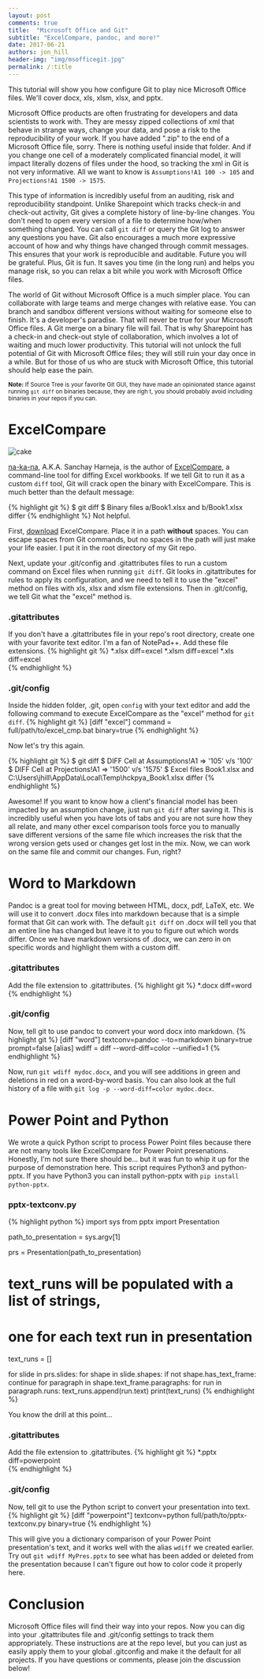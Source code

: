 ```yaml
---
layout: post
comments: true
title:  "Microsoft Office and Git"
subtitle: "ExcelCompare, pandoc, and more!"
date: 2017-06-21
authors: jon_hill
header-img: "img/msofficegit.jpg"
permalink: /:title
---
```


This tutorial will show you how configure Git to play nice Microsoft Office files. We'll cover docx, xls, xlsm, xlsx, and pptx. 

Microsoft Office products are often frustrating for developers and data scientists to work with. They are messy zipped collections of xml that behave in strange ways, change your data, and pose a risk to the reproducibility of your work. If you have added ".zip" to the end of a Microsoft Office file, sorry. There is nothing useful inside that folder. And if you change one cell of a moderately complicated financial model, it will impact literally dozens of files under the hood, so tracking the xml in Git is not very informative. All we want to know is `Assumptions!A1 100 -> 105` and `Projections!A1 1500 -> 1575`.

This type of information is incredibly useful from an auditing, risk and reproducibility standpoint. Unlike Sharepoint which tracks check-in and check-out activity, Git gives a complete history of line-by-line changes. You don't need to open every version of a file to determine how/when something changed. You can call `git diff` or query the Git log to answer any questions you have. Git also encourages a much more expressive account of how and why things have changed through commit messages. This ensures that your work is reproducible and auditable. Future you will be grateful. Plus, Git is fun. It saves you time (in the long run) and helps you manage risk, so you can relax a bit while you work with Microsoft Office files.

The world of Git without Microsoft Office is a much simpler place. You can collaborate with large teams and merge changes with relative ease. You can branch and sandbox different versions without waiting for someone else to finish. It's a developer's paradise. That will never be true for your Microsoft Office files. A Git merge on a binary file will fail. That is why Sharepoint has a check-in and check-out style of collaboration, which involves a lot of waiting and much lower productivity. This tutorial will not unlock the full potential of Git with Microsoft Office files; they will still ruin your day once in a while. But for those of us who are stuck with Microsoft Office, this tutorial should help ease the pain.

<small>**Note:** If Source Tree is your favorite Git GUI, they have made an opinionated stance against running `git diff` on binaries because, they are righ t, you should probably avoid including binaries in your repos if you can.</small>

# ExcelCompare

![cake](https://avatars0.githubusercontent.com/u/262532?v=3&s=400)

[na-ka-na](https://github.com/na-ka-na), A.K.A. Sanchay Harneja, is the author of [ExcelCompare](https://github.com/na-ka-na/ExcelCompare), a command-line tool for diffing Excel workbooks. If we tell Git to run it as a custom `diff` tool, Git will crack open the binary with ExcelCompare. This is much better than the default message:

{% highlight git %}
$ git diff
$ Binary files a/Book1.xlsx and b/Book1.xlsx differ
{% endhighlight %} 
Not helpful.

First, [download](https://github.com/na-ka-na/ExcelCompare/releases) ExcelCompare. Place it in a path **without** spaces. You can escape spaces from Git commands, but no spaces in the path will just make your life easier. I put it in the root directory of my Git repo.

Next, update your .git/config and .gitattributes files to run a custom command on Excel files when running `git diff`. Git looks in .gitattributes for rules to apply its configuration, and we need to tell it to use the "excel" method on files with xls, xlsx and xlsm file extensions. Then in .git/config, we tell Git what the "excel" method is.

### .gitattributes
If you don't have a .gitattributes file in your repo's root directory, create one with your favorite text editor. I'm a fan of NotePad++. Add these file extensions.
{% highlight git %}
*.xlsx diff=excel
*.xlsm diff=excel
*.xls diff=excel    
{% endhighlight %}

### .git/config
Inside the hidden folder, .git, open `config` with your text editor and add the following command to execute ExcelCompare as the "excel" method for `git diff`.
{% highlight git %}
[diff "excel"]
    command = full/path/to/excel_cmp.bat
    binary=true
{% endhighlight %}

Now let's try this again.

{% highlight git %}
$ git diff
$ DIFF   Cell at      Assumptions!A1 => '105'  v/s '100'
$ DIFF   Cell at      Projections!A1 => '1500' v/s '1575'
$ Excel files Book1.xlsx and C:\Users\jhill\AppData\Local\Temp\hckpya_Book1.xlsx differ
{% endhighlight %}

Awesome! If you want to know how a client's financial model has been impacted by an assumption change, just run `git diff` after saving it. This is incredibly useful when you have lots of tabs and you are not sure how they all relate, and many other excel comparison tools force you to manually save different versions of the same file which increases the risk that the wrong version gets used or changes get lost in the mix. Now, we can work on the same file and commit our changes. Fun, right?

# Word to Markdown
Pandoc is a great tool for moving between HTML, docx, pdf, LaTeX, etc. We will use it to convert .docx files into markdown because that is a simple format that Git can work with. The default `git diff` on .docx will tell you that an entire line has changed but leave it to you to figure out which words differ. Once we have markdown versions of .docx, we can zero in on specific words and highlight them with a custom diff.

### .gitattributes
Add the file extension to .gitattributes.
{% highlight git %}
*.docx diff=word    
{% endhighlight %}

### .git/config
Now, tell git to use pandoc to convert your word docx into markdown.
{% highlight git %}
[diff "word"]
    textconv=pandoc --to=markdown
    binary=true
    prompt=false
[alias]
    wdiff = diff --word-diff=color --unified=1
{% endhighlight %}

Now, run `git wdiff mydoc.docx`, and you will see additions in green and deletions in red on a word-by-word basis. You can also look at the full history of a file with `git log -p --word-diff=color mydoc.docx`.

# Power Point and Python
We wrote a quick Python script to process Power Point files because there are not many tools like ExcelCompare for Power Point presenations. Honestly, I'm not sure there should be... but it was fun to whip it up for the purpose of demonstration here. This script requires Python3 and python-pptx. If you have Python3 you can install python-pptx with `pip install python-pptx`.

### pptx-textconv.py
{% highlight python %}
import sys
from pptx import Presentation

path_to_presentation = sys.argv[1]

prs = Presentation(path_to_presentation)

# text_runs will be populated with a list of strings,
# one for each text run in presentation
text_runs = []

for slide in prs.slides:
    for shape in slide.shapes:
        if not shape.has_text_frame:
            continue
        for paragraph in shape.text_frame.paragraphs:
            for run in paragraph.runs:
                text_runs.append(run.text)
print(text_runs)
{% endhighlight %}

You know the drill at this point...

### .gitattributes
Add the file extension to .gitattributes.
{% highlight git %}
*.pptx diff=powerpoint    
{% endhighlight %}

### .git/config
Now, tell git to use the Python script to convert your presentation into text.
{% highlight git %}
[diff "powerpoint"]
    textconv=python full/path/to/pptx-textconv.py
    binary=true
{% endhighlight %}

This will give you a dictionary comparison of your Power Point presentation's text, and it works well with the alias `wdiff` we created earlier. Try out `git wdiff MyPres.pptx` to see what has been added or deleted from the presentation because I can't figure out how to color code it properly here.

# Conclusion
Microsoft Office files will find their way into your repos. Now you can dig into your .gitattributes file and .git/config settings to track them appropriately. These instructions are at the repo level, but you can just as easily apply them to your global .gitconfig and make it the default for all projects. If you have questions or comments, please join the discussion below! 